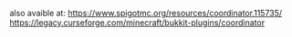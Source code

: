 also avaible at:
  https://www.spigotmc.org/resources/coordinator.115735/
  https://legacy.curseforge.com/minecraft/bukkit-plugins/coordinator
